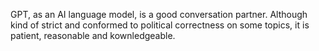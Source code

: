 GPT, as an AI language model, is a good conversation partner. Although kind of strict and conformed to political correctness on some topics, it is patient, reasonable and kownledgeable.
